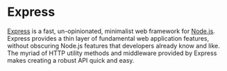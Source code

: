 # Express

[Express](http://expressjs.com/en/index.html) is a fast, un-opinionated, minimalist web framework for [Node.js](NODEJS.md). Express provides a thin layer of fundamental web application features, without obscuring Node.js features that developers already know and like. The myriad of HTTP utility methods and middleware provided by Express makes creating a robust API quick and easy.
